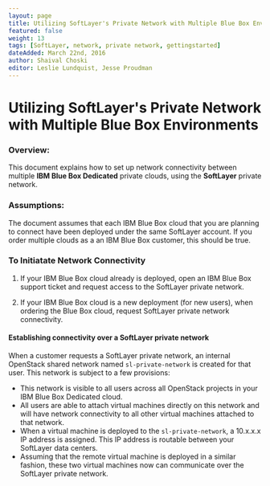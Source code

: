 ```yaml
---
layout: page
title: Utilizing SoftLayer's Private Network with Multiple Blue Box Environments
featured: false
weight: 13
tags: [SoftLayer, network, private network, gettingstarted]
dateAdded: March 22nd, 2016
author: Shaival Choski
editor: Leslie Lundquist, Jesse Proudman
---
```


# Utilizing SoftLayer's Private Network with Multiple Blue Box Environments

### Overview: 

This document explains how to set up network connectivity between multiple **IBM Blue Box Dedicated** private clouds, using the **SoftLayer** private network. 

### Assumptions: 

The document assumes that each IBM Blue Box cloud that you are planning to connect have been deployed under the same SoftLayer account. If you order multiple clouds as a an IBM Blue Box customer, this should be true.

### To Initiatate Network Connectivity

1. If your IBM Blue Box cloud already is deployed, open an IBM Blue Box support ticket and request access to the SoftLayer private network.

2. If your IBM Blue Box cloud is a new deployment (for new users), when ordering the Blue Box cloud, request SoftLayer private network connectivity.

#### Establishing connectivity over a SoftLayer private network

When a customer requests a SoftLayer private network, an internal OpenStack shared network named `sl-private-network` is created for that user. This network is subject to a few provisions:

* This network is visible to all users across all OpenStack projects in your IBM Blue Box Dedicated cloud.
* All users are able to attach virtual machines directly on this network and will have network connectivity to all other virtual machines attached to that network.
* When a virtual machine is deployed to the `sl-private-network`, a 10.x.x.x IP address is assigned. This IP address is routable between your SoftLayer data centers. 
* Assuming that the remote virtual machine is deployed in a similar fashion, these two virtual machines now can communicate over the SoftLayer private network. 	
